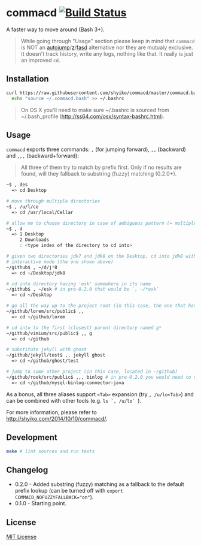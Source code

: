 # commacd [![Build Status](https://travis-ci.org/shyiko/commacd.svg)](https://travis-ci.org/shyiko/commacd)

A faster way to move around (Bash 3+).

> While going through "Usage" section please keep in mind that `commacd` is NOT an [autojump](https://github.com/joelthelion/autojump)/[z](https://github.com/rupa/z)/[fasd](https://github.com/clvv/fasd) alternative nor they are mutualy exclusive. It doesn't track history, write any logs, nothing like that. It really is just an improved `cd`.

## Installation

```sh
curl https://raw.githubusercontent.com/shyiko/commacd/master/commacd.bash -o ~/.commacd.bash && \
  echo "source ~/.commacd.bash" >> ~/.bashrc
```

> On OS X you'll need to make sure ~/.bashrc is sourced from ~/.bash_profile (http://ss64.com/osx/syntax-bashrc.html). 

## Usage

`commacd` exports three commands: `,` (for jumping forward), `,,` (backward) and `,,,` (backward+forward):

> All three of them try to match by prefix first. Only if no results are found, will they fallback to substring (fuzzy) matching (0.2.0+).

```sh
~$ , des
  => cd Desktop

# move through multiple directories
~$ , /u/l/ce
  => cd /usr/local/Cellar

# allow me to choose directory in case of ambiguous pattern (= multiple choices)
~$ , d
  => 1 Desktop
     2 Downloads
     : <type index of the directory to cd into>

# given two directories jdk7 and jdk8 on the Desktop, cd into jdk8 without hitting 
# interactive mode (the one shown above)
~/github$ , ~/d/j*8
  => cd ~/Desktop/jdk8

# cd into directory having 'esk' somewhere in its name
~/github$ , ~/esk # in pre-0.2.0 that would be `, ~/*esk`
  => cd ~/Desktop

# go all the way up to the project root (in this case, the one that has .git in it)
~/github/lorem/src/public$ ,,
  => cd ~/github/lorem

# cd into to the first (closest) parent directory named g*
~/github/vimium/src/public$ ,, g
  => cd ~/github

# substitute jekyll with ghost
~/github/jekyll/test$ ,, jekyll ghost
  => cd ~/github/ghost/test

# jump to some other project (in this case, located in ~/github)
~/github/rook/src/public$ ,,, binlog # in pre-0.2.0 you would need to use `m*binlog` 
  => cd ~/github/mysql-binlog-connector-java
```

As a bonus, all three aliases support `<Tab>` expansion (try `, /u/lo<Tab>`) and can be combined with other tools (e.g. ``ls `, /u/lo` ``). 

For more information, please refer to http://shyiko.com/2014/10/10/commacd/.

## Development

```sh
make # lint sources and run tests 
```

## Changelog

- 0.2.0 - Added substring (fuzzy) matching as a fallback to the default prefix lookup (can be turned off with `export COMMACD_NOFUZZYFALLBACK="on"`).
- 0.1.0 - Starting point.

## License

[MIT License](http://opensource.org/licenses/mit-license.php)

